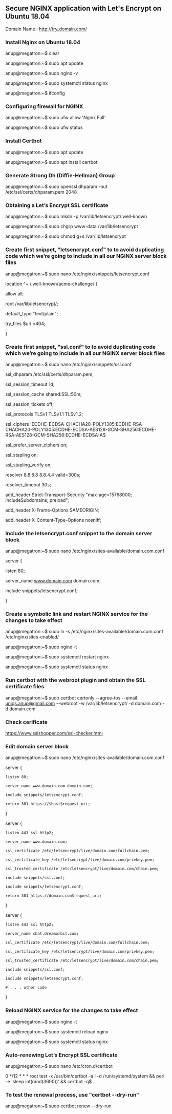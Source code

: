   
## Secure NGINX application with Let's Encrypt on Ubuntu 18.04


Domain Name : http://try_domain.com/


### Install Nginx on Ubuntu 18.04

anup@megatron:~$ clear

anup@megatron:~$ sudo apt update

anup@megatron:~$ sudo nginx -v

anup@megatron:~$ sudo systemctl status nginx

anup@megatron:~$ ifconfig


### Configuring firewall for NGINX

anup@megatron:~$ sudo ufw allow 'Nginx Full'

anup@megatron:~$ sudo ufw status


### Install Certbot 

anup@megatron:~$ sudo apt update

anup@megatron:~$ sudo apt install certbot


### Generate Strong Dh (Diffie-Hellman) Group

anup@megatron:~$ sudo openssl dhparam -out /etc/ssl/certs/dhparam.pem 2048


### Obtaining a Let’s Encrypt SSL certificate

anup@megatron:~$ sudo mkdir -p /var/lib/letsencrypt/.well-known

anup@megatron:~$ sudo chgrp www-data /var/lib/letsencrypt

anup@megatron:~$ sudo chmod g+s /var/lib/letsencrypt


### Create  first snippet, "letsencrypt.conf" to to avoid duplicating code which we’re going to include in all our NGINX server block files

anup@megatron:~$ sudo nano /etc/nginx/snippets/letsencrypt.conf


location ^~ /.well-known/acme-challenge/ {

  allow all;

  root /var/lib/letsencrypt/;

  default_type "text/plain";

  try_files $uri =404;

}


### Create  first snippet, "ssl.conf" to to avoid duplicating code which we’re going to include in all our NGINX server block files

anup@megatron:~$ sudo nano /etc/nginx/snippets/ssl.conf

ssl_dhparam /etc/ssl/certs/dhparam.pem;


ssl_session_timeout 1d;

ssl_session_cache shared:SSL:50m;

ssl_session_tickets off;


ssl_protocols TLSv1 TLSv1.1 TLSv1.2;

ssl_ciphers 'ECDHE-ECDSA-CHACHA20-POLY1305:ECDHE-RSA-CHACHA20-POLY1305:ECDHE-ECDSA-AES128-GCM-SHA256:ECDHE-RSA-AES128-GCM-SHA256:ECDHE-ECDSA-A$

ssl_prefer_server_ciphers on;


ssl_stapling on;

ssl_stapling_verify on;

resolver 8.8.8.8 8.8.4.4 valid=300s;

resolver_timeout 30s;


add_header Strict-Transport-Security "max-age=15768000; includeSubdomains; preload";

add_header X-Frame-Options SAMEORIGIN;

add_header X-Content-Type-Options nosniff;


### Include the letsencrypt.conf snippet to the domain server block

anup@megatron:~$ sudo nano /etc/nginx/sites-available/domain.com.conf


server {

  listen 80;

  server_name www.domain.com domain.com;

  include snippets/letsencrypt.conf;

}


### Create a symbolic link and restart NGINX service for the changes to take effect

anup@megatron:~$ sudo ln -s /etc/nginx/sites-available/domain.com.conf /etc/nginx/sites-enabled/

anup@megatron:~$ sudo nginx -t

anup@megatron:~$ sudo systemctl restart nginx

anup@megatron:~$ sudo systemctl status nginx


### Run certbot with the webroot plugin and obtain the SSL certificate files

anup@megatron:~$ sudo certbot certonly --agree-tos --email uniqs.anup@gmail.com --webroot -w /var/lib/letsencrypt/ -d domain.com -d domain.com


### Check cerificate

https://www.sslshopper.com/ssl-checker.html   


### Edit domain server block 

anup@megatron:~$ sudo nano /etc/nginx/sites-available/domain.com.conf

server {

    listen 80;

    server_name www.domain.com domain.com;

    include snippets/letsencrypt.conf;

    return 301 https://$host$request_uri;

}


server {

    listen 443 ssl http2;

    server_name www.domain.com;

    ssl_certificate /etc/letsencrypt/live/domain.com/fullchain.pem;

    ssl_certificate_key /etc/letsencrypt/live/domain.com/privkey.pem;

    ssl_trusted_certificate /etc/letsencrypt/live/domain.com/chain.pem;

    include snippets/ssl.conf;

    include snippets/letsencrypt.conf;

    return 301 https://domain.com$request_uri;

}


server {

    listen 443 ssl http2;

    server_name chat.dreamorbit.com;

    ssl_certificate /etc/letsencrypt/live/domain.com/fullchain.pem;

    ssl_certificate_key /etc/letsencrypt/live/domain.com/privkey.pem;

    ssl_trusted_certificate /etc/letsencrypt/live/domain.com/chain.pem;

    include snippets/ssl.conf;

    include snippets/letsencrypt.conf;

    # . . . other code

}


### Reload NGINX service for the changes to take effect

anup@megatron:~$ sudo nginx -t

anup@megatron:~$ sudo systemctl reload nginx

anup@megatron:~$ sudo systemctl status nginx


### Auto-renewing Let’s Encrypt SSL certificate 

anup@megatron:~$ sudo nano /etc/cron.d/certbot

0 */12 * * * root test -x /usr/bin/certbot -a \! -d /run/systemd/system && perl -e 'sleep int(rand(3600))' && certbot -q$


### To test the renewal process, use  "certbot --dry-run" 

anup@megatron:~$ sudo certbot renew --dry-run
